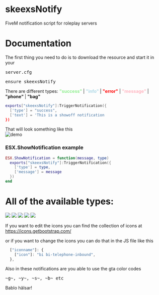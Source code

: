 # skeexsNotify
FiveM notification script for roleplay servers



<h1>Documentation</h1>

The first thing you need to do is to download the resource and start it in your <pre>server.cfg</pre>

<pre>ensure skeexsNotify</pre>

<p> There are different types: <b style="color: lightgreen">"success" </b> | <b style="color: lightblue">"info" </b> | <b style="color: red"> "error"</b> | <b style="color: lightpink"> "message" </b> | <b> "phone" </b> | <b> "bag" </b> </p>

```lua
exports["skeexsNotify"]:TriggerNotification({
  ['type'] = "success",
  ['text'] = 'This is a showoff notification
})
```

That will look something like this<br>
![demo](https://i.gyazo.com/d412326400f69df6452c838e4281c5a4.png)


<h3>ESX.ShowNotification example</h3>


```lua
ESX.ShowNotification = function(message, type)
  exports["skeexsNotify"]:TriggerNotification({
    ['type'] = type,
    ['message'] = message
  })
end
```

<h1>All of the available types:</h1>
<img src="https://i.gyazo.com/8a634e691a9c855d5cfcfdcbbf14739a.png">
<img src="https://i.gyazo.com/126825fc098aeda710fba3a420d1e079.png"> 
<img src="https://i.gyazo.com/b5fe55c51c5d18e5d3435e1564245aad.png"> 
<img src="https://i.gyazo.com/8fdeb553ccdd1a3e95cf9e80b31055e3.png">
<img src="https://i.gyazo.com/bc24adf07a103ed1fb9c8dce70320a43.png">


If you want to edit the icons you can find the collection of icons at <br>
https://icons.getbootstrap.com/

or if you want to change the icons you can do that in the JS file like this <br>

```js
  ["iconname"]: {
    ["icon"]: "bi bi-telephone-inbound",
  },
```

Also in these notifications are you able to use the gta color codes<br>
<pre>~g~, ~y~, ~s~, ~b~ etc</pre>

Bablo hälsar!
